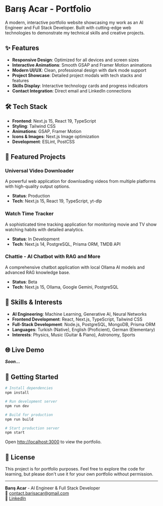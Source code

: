 # Barış Acar - Portfolio

A modern, interactive portfolio website showcasing my work as an AI Engineer and Full Stack Developer. Built with cutting-edge web technologies to demonstrate my technical skills and creative projects.

## ✨ Features

- **Responsive Design**: Optimized for all devices and screen sizes
- **Interactive Animations**: Smooth GSAP and Framer Motion animations
- **Modern UI/UX**: Clean, professional design with dark mode support
- **Project Showcase**: Detailed project modals with tech stacks and features
- **Skills Display**: Interactive technology cards and progress indicators
- **Contact Integration**: Direct email and LinkedIn connections

## 🛠️ Tech Stack

- **Frontend**: Next.js 15, React 19, TypeScript
- **Styling**: Tailwind CSS
- **Animations**: GSAP, Framer Motion
- **Icons & Images**: Next.js Image optimization
- **Development**: ESLint, PostCSS

## 🚀 Featured Projects

### Universal Video Downloader
A powerful web application for downloading videos from multiple platforms with high-quality output options.
- **Status**: Production
- **Tech**: Next.js 15, React 19, TypeScript, yt-dlp

### Watch Time Tracker
A sophisticated time tracking application for monitoring movie and TV show watching habits with detailed analytics.
- **Status**: In Development
- **Tech**: Next.js 14, PostgreSQL, Prisma ORM, TMDB API

### Chattie - AI Chatbot with RAG and More
A comprehensive chatbot application with local Ollama AI models and advanced RAG knowledge base.
- **Status**: Beta
- **Tech**: Next.js 15, Ollama, Google Gemini, PostgreSQL

## 🎯 Skills & Interests

- **AI Engineering**: Machine Learning, Generative AI, Neural Networks
- **Frontend Development**: React, Next.js, TypeScript, Tailwind CSS
- **Full-Stack Development**: Node.js, PostgreSQL, MongoDB, Prisma ORM
- **Languages**: Turkish (Native), English (Proficient), German (Elementary)
- **Interests**: Physics, Music (Guitar & Piano), Astronomy, Sports

## 🌐 Live Demo

***Soon...***

## 📱 Getting Started

```bash
# Install dependencies
npm install

# Run development server
npm run dev

# Build for production
npm run build

# Start production server
npm start
```

Open [http://localhost:3000](http://localhost:3000) to view the portfolio.

## 📄 License

This project is for portfolio purposes. Feel free to explore the code for learning, but please don't use it for your own portfolio without permission.

---

**Barış Acar** - AI Engineer & Full Stack Developer  
📧 contact.barisacar@gmail.com  
💼 [LinkedIn](https://linkedin.com/in/barishacar)

